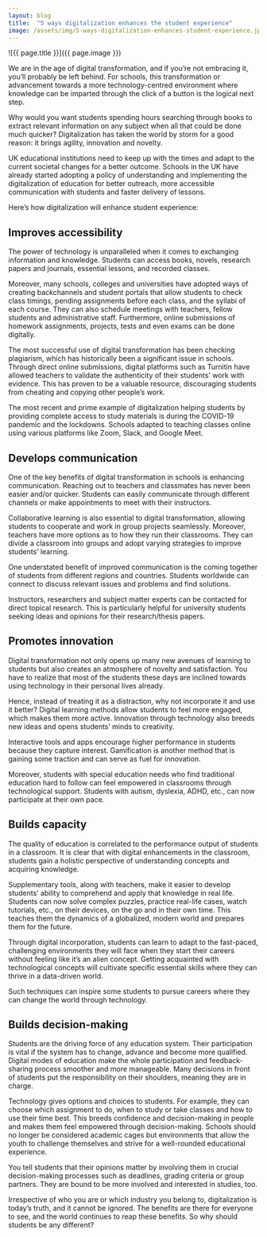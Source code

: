 ```yaml
---
layout: blog
title:  "5 ways digitalization enhances the student experience"
image: /assets/img/5-ways-digitalization-enhances-student-experience.jpg
---
```


![{{ page.title }}]({{ page.image }})

We are in the age of digital transformation, and if you’re not embracing it, you’ll probably be left behind. For schools, this transformation or advancement towards a more technology-centred environment where knowledge can be imparted through the click of a button is the logical next step.

Why would you want students spending hours searching through books to extract relevant information on any subject when all that could be done much quicker? Digitalization has taken the world by storm for a good reason: it brings agility, innovation and novelty.

UK educational institutions need to keep up with the times and adapt to the current societal changes for a better outcome. Schools in the UK have already started adopting a policy of understanding and implementing the digitalization of education for better outreach, more accessible communication with students and faster delivery of lessons.

Here’s how digitalization will enhance student experience:

## Improves accessibility
The power of technology is unparalleled when it comes to exchanging information and knowledge. Students can access books, novels, research papers and journals, essential lessons, and recorded classes.

Moreover, many schools, colleges and universities have adopted ways of creating backchannels and student portals that allow students to check class timings, pending assignments before each class, and the syllabi of each course. They can also schedule meetings with teachers, fellow students and administrative staff. Furthermore, online submissions of homework assignments, projects, tests and even exams can be done digitally.

The most successful use of digital transformation has been checking plagiarism, which has historically been a significant issue in schools. Through direct online submissions, digital platforms such as Turnitin have allowed teachers to validate the authenticity of their students’ work with evidence. This has proven to be a valuable resource, discouraging students from cheating and copying other people’s work.

The most recent and prime example of digitalization helping students by providing complete access to study materials is during the COVID-19 pandemic and the lockdowns. Schools adapted to teaching classes online using various platforms like Zoom, Slack, and Google Meet.

## Develops communication
One of the key benefits of digital transformation in schools is enhancing communication. Reaching out to teachers and classmates has never been easier and/or quicker.
Students can easily communicate through different channels or make appointments to meet with their instructors.

Collaborative learning is also essential to digital transformation, allowing students to cooperate and work in group projects seamlessly. Moreover, teachers have more options as to how they run their classrooms. They can divide a classroom into groups and adopt varying strategies to improve students’ learning.

One understated benefit of improved communication is the coming together of students from different regions and countries. Students worldwide can connect to discuss relevant issues and problems and find solutions.

Instructors, researchers and subject matter experts can be contacted for direct topical research. This is particularly helpful for university students seeking ideas and opinions for their research/thesis papers.

## Promotes innovation
Digital transformation not only opens up many new avenues of learning to students but also creates an atmosphere of novelty and satisfaction. You have to realize that most of the students these days are inclined towards using technology in their personal lives already.

Hence, instead of treating it as a distraction, why not incorporate it and use it better? Digital learning methods allow students to feel more engaged, which makes them more active. Innovation through technology also breeds new ideas and opens students’ minds to creativity.

Interactive tools and apps encourage higher performance in students because they capture interest. Gamification is another method that is gaining some traction and can serve as fuel for innovation.

Moreover, students with special education needs who find traditional education hard to follow can feel empowered in classrooms through technological support. Students with autism, dyslexia, ADHD, etc., can now participate at their own pace.

## Builds capacity
The quality of education is correlated to the performance output of students in a classroom. It is clear that with digital enhancements in the classroom, students gain a holistic perspective of understanding concepts and acquiring knowledge.

Supplementary tools, along with teachers, make it easier to develop students’ ability to comprehend and apply that knowledge in real life. Students can now solve complex puzzles, practice real-life cases, watch tutorials, etc., on their devices, on the go and in their own time. This teaches them the dynamics of a globalized, modern world and prepares them for the future.

Through digital incorporation, students can learn to adapt to the fast-paced, challenging environments they will face when they start their careers without feeling like it’s an alien concept. Getting acquainted with technological concepts will cultivate specific essential skills where they can thrive in a data-driven world.

Such techniques can inspire some students to pursue careers where they can change the world through technology.

## Builds decision-making
Students are the driving force of any education system. Their participation is vital if the system has to change, advance and become more qualified. Digital modes of education make the whole participation and feedback-sharing process smoother and more manageable. Many decisions in front of students put the responsibility on their shoulders, meaning they are in charge.

Technology gives options and choices to students. For example, they can choose which assignment to do, when to study or take classes and how to use their time best. This breeds confidence and decision-making in people and makes them feel empowered through decision-making. Schools should no longer be considered academic cages but environments that allow the youth to challenge themselves and strive for a well-rounded educational experience.

You tell students that their opinions matter by involving them in crucial decision-making processes such as deadlines, grading criteria or group partners. They are bound to be more involved and interested in studies, too.

Irrespective of who you are or which industry you belong to, digitalization is today’s truth, and it cannot be ignored. The benefits are there for everyone to see, and the world continues to reap these benefits. So why should students be any different?
